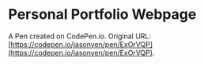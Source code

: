 # Personal Portfolio Webpage

A Pen created on CodePen.io. Original URL: [https://codepen.io/jasonyen/pen/ExOrVQP](https://codepen.io/jasonyen/pen/ExOrVQP).

